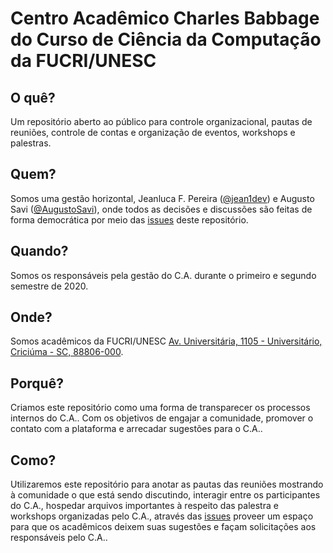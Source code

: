 # Centro Acadêmico Charles Babbage do Curso de Ciência da Computação da FUCRI/UNESC

## O quê?
Um repositório aberto ao público para controle organizacional, pautas de reuniões, controle de contas e organização de eventos, workshops e palestras.

## Quem?
Somos uma gestão horizontal, Jeanluca F. Pereira ([@jean1dev](https://github.com/jean1dev)) e Augusto Savi ([@AugustoSavi](https://github.com/AugustoSavi)), onde todos as decisões e discussões são feitas de forma democrática por meio das 
[issues](https://github.com/centro-academico-charles-babbage/c.a.c.b/issues) deste repositório.

## Quando?
Somos os responsáveis pela gestão do C.A. durante o primeiro e segundo semestre de 2020.

## Onde?
Somos acadêmicos da FUCRI/UNESC [Av. Universitária, 1105 - Universitário, Criciúma - SC, 88806-000](https://www.google.com/maps/place/Universidade+do+Extremo+Sul+Catarinense/@-28.7016362,-49.4105695,17z/data=!3m1!4b1!4m5!3m4!1s0x9521839fc8924ea9:0x43efb039dc9c022!8m2!3d-28.7016362!4d-49.4083808).

## Porquê?
Criamos este repositório como uma forma de transparecer os processos internos do C.A.. Com os objetivos de engajar a comunidade, promover o contato com a plataforma e arrecadar sugestões para o C.A..

## Como?
Utilizaremos este repositório para anotar as pautas das reuniões mostrando à comunidade o que está sendo discutindo, interagir entre os participantes do C.A., hospedar arquivos importantes à respeito das palestra e workshops organizadas pelo C.A., através das [issues](https://github.com/centro-academico-charles-babbage/c.a.c.b/issues) proveer um espaço para que os acadêmicos deixem suas sugestões e façam solicitações aos responsáveis pelo C.A..
